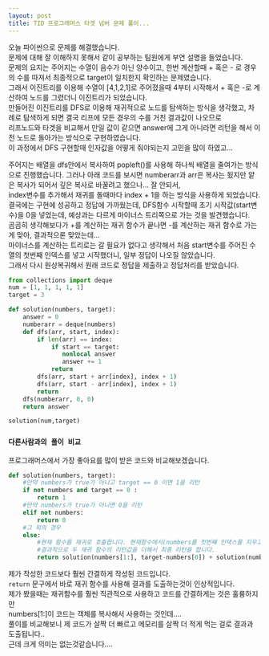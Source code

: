 ```yaml
---
layout: post
title: TID 프로그래머스 타겟 넘버 문제 풀이...
---
```


오늘 파이썬으로 문제를 해결했습니다.  
문제에 대해 잘 이해하지 못해서 같이 공부하는 팀원에게 부연 설명을 들었습니다.  
문제의 요지는 주어지는 수열이 음수가 아닌 양수이고, 한번 계산할때 + 혹은 - 로 경우의 수를 따져서 최종적으로 target이 일치한지 확인하는 문제였습니다.  
그래서 이진트리를 이용해 수열이 [4,1,2,1]로 주어졌을때 4부터 시작해서 + 혹은 -로 계산하여 노드를 그렸더니 이진트리가 되었습니다.  
만들어진 이진트리를 DFS로 이용해 재귀적으로 노드를 탐색하는 방식을 생각했고, 차례로 탐색하게 되면 결국 리프에 모든 경우의 수를 거친 결과값이 나오므로  
리프노드와 타겟을 비교해서 만일 값이 같으면 answer에 그게 아니라면 리턴을 해서 이전 노드로 돌아가는 방식으로 구현하였습니다.  
이 과정에서 DFS 구현할때 인자값을 어떻게 줘야되는지 고민을 많이 하였고...  
  
주어지는 배열을 dfs안에서 복사하여 popleft()를 사용해 하나씩 배열을 줄여가는 방식으로 진행했습니다.
그러나 아래 코드를 보시면 numberarr과 arr은 복사는 됬지만 얕은 복사가 되어서 깊은 복사로 바꿀려고 했으나... 잘 안되서,  
index변수를 추가해서 재귀를 돌때마다 index + 1을 하는 방식을 사용하게 되었습니다.  
결국에는 구현에 성공하고 정답에 가까웠는데, DFS함수 시작할때 초기 시작값(start변수)을 0을 넣었는데, 예상과는 다르게 마이너스 트리쪽으로 가는 것을 발견했습니다.  
곰곰히 생각해보다가 +를 계산하는 재귀 함수가 끝나면 -를 계산하는 재귀 함수로 가는게 맞아, 결과적으론 맞았는데...  
마이너스를 계산하는 트리로는 갈 필요가 없다고 생각해서 처음 start변수를 주어진 수열의 첫번째 인덱스를 넣고 시작했더니, 일부 정답이 나오질 않았습니다.  
그래서 다시 원상복귀해서 원래 코드로 정답을 제출하고 정답처리를 받았습니다.

```python
from collections import deque
num = [1, 1, 1, 1, 1]
target = 3

def solution(numbers, target):
    answer = 0
    numberarr = deque(numbers)
    def dfs(arr, start, index):
        if len(arr) == index:
            if start == target:
               nonlocal answer
               answer += 1
            return
        dfs(arr, start + arr[index], index + 1)
        dfs(arr, start - arr[index], index + 1)
        return
    dfs(numberarr, 0, 0)
    return answer

solution(num,target)
```

### `다른사람과의 풀이 비교`

프로그래머스에서 가장 좋아요를 많이 받은 코드와 비교해보겠습니다.  

```python
def solution(numbers, target):
    #만약 numbers가 true가 아니고 target == 0 이면 1을 리턴
    if not numbers and target == 0 :
        return 1
    #만약 numbers가 true가 아니면 0을 리턴
    elif not numbers:
        return 0
    #그 외의 경우
    else:
        #현재 함수를 재귀로 호출합니다. 현재함수에서(numbers를 첫번째 인덱스를 지우고, target - numbers첫번째요소를 재귀로 탐색합니다.) + 현재함수에서(numbers를 첫번재 인덱스를 버리고 target + numbers첫번째요소를 재귀로 탐색합니다.)
        #결과적으로 두 재귀 함수의 리턴값을 더해서 최종 리턴을 합니다.
        return solution(numbers[1:], target-numbers[0]) + solution(numbers[1:], target+numbers[0])
```
  
제가 작성한 코드보다 훨씬 간결하게 작성된 코드입니다.  
`return` 문구에서 바로 재귀 함수를 사용해 결과를 도출하는것이 인상적입니다.  
제가 봤을때는 재귀함수를 훨씬 직관적으로 사용하고 코드를 간결하게는 것은 훌륭하지만  
numbers[1:]이 코드는 객체를 복사해서 사용하는 것인데....  
풀이를 비교해보니 제 코드가 살짝 더 빠르고 메모리를 살짝 더 적게 먹는 걸로 결과과 도출됩니다..  
근데 크게 의미는 없는것같습니다....  